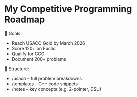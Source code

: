 # My Competitive Programming Roadmap

🧠 Goals:
- Reach USACO Gold by March 2026
- Score 120+ on Euclid
- Qualify for CCO
- Document 200+ problems

📁 Structure:
- /usaco – full problem breakdowns
- /templates – C++ code snippets
- /notes – key concepts (e.g. 2-pointer, DSU)
